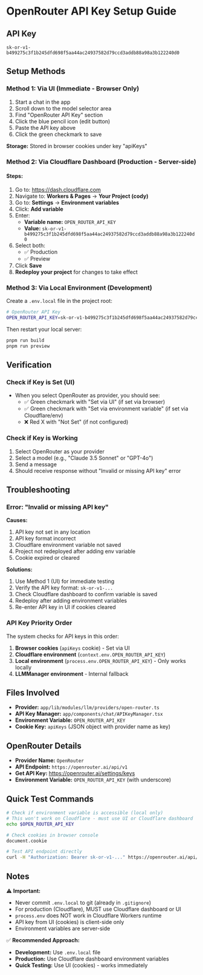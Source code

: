 # OpenRouter API Key Setup Guide

## API Key
```
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
```

## Setup Methods

### Method 1: Via UI (Immediate - Browser Only)
1. Start a chat in the app
2. Scroll down to the model selector area
3. Find "OpenRouter API Key" section
4. Click the blue pencil icon (edit button)
5. Paste the API key above
6. Click the green checkmark to save

**Storage:** Stored in browser cookies under key "apiKeys"

### Method 2: Via Cloudflare Dashboard (Production - Server-side)

#### Steps:
1. Go to: https://dash.cloudflare.com
2. Navigate to: **Workers & Pages** → **Your Project (cody)**
3. Go to: **Settings** → **Environment variables**
4. Click: **Add variable**
5. Enter:
   - **Variable name:** `OPEN_ROUTER_API_KEY`
   - **Value:** `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`
6. Select both:
   - ✅ Production
   - ✅ Preview
7. Click **Save**
8. **Redeploy your project** for changes to take effect

### Method 3: Via Local Environment (Development)

Create a `.env.local` file in the project root:

```bash
# OpenRouter API Key
OPEN_ROUTER_API_KEY=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
```

Then restart your local server:
```bash
pnpm run build
pnpm run preview
```

## Verification

### Check if Key is Set (UI)
- When you select OpenRouter as provider, you should see:
  - ✅ Green checkmark with "Set via UI" (if set via browser)
  - ✅ Green checkmark with "Set via environment variable" (if set via Cloudflare/env)
  - ❌ Red X with "Not Set" (if not configured)

### Check if Key is Working
1. Select OpenRouter as your provider
2. Select a model (e.g., "Claude 3.5 Sonnet" or "GPT-4o")
3. Send a message
4. Should receive response without "Invalid or missing API key" error

## Troubleshooting

### Error: "Invalid or missing API key"
**Causes:**
1. API key not set in any location
2. API key format incorrect
3. Cloudflare environment variable not saved
4. Project not redeployed after adding env variable
5. Cookie expired or cleared

**Solutions:**
1. Use Method 1 (UI) for immediate testing
2. Verify the API key format: `sk-or-v1-...`
3. Check Cloudflare dashboard to confirm variable is saved
4. Redeploy after adding environment variables
5. Re-enter API key in UI if cookies cleared

### API Key Priority Order
The system checks for API keys in this order:
1. **Browser cookies** (`apiKeys` cookie) - Set via UI
2. **Cloudflare environment** (`context.env.OPEN_ROUTER_API_KEY`) 
3. **Local environment** (`process.env.OPEN_ROUTER_API_KEY`) - Only works locally
4. **LLMManager environment** - Internal fallback

## Files Involved

- **Provider:** `app/lib/modules/llm/providers/open-router.ts`
- **API Key Manager:** `app/components/chat/APIKeyManager.tsx`
- **Environment Variable:** `OPEN_ROUTER_API_KEY`
- **Cookie Key:** `apiKeys` (JSON object with provider name as key)

## OpenRouter Details

- **Provider Name:** `OpenRouter`
- **API Endpoint:** `https://openrouter.ai/api/v1`
- **Get API Key:** https://openrouter.ai/settings/keys
- **Environment Variable:** `OPEN_ROUTER_API_KEY` (with underscore)

## Quick Test Commands

```bash
# Check if environment variable is accessible (local only)
# This won't work on Cloudflare - must use UI or Cloudflare dashboard
echo $OPEN_ROUTER_API_KEY

# Check cookies in browser console
document.cookie

# Test API endpoint directly
curl -H "Authorization: Bearer sk-or-v1-..." https://openrouter.ai/api/v1/models
```

## Notes

⚠️ **Important:**
- Never commit `.env.local` to git (already in `.gitignore`)
- For production (Cloudflare), MUST use Cloudflare dashboard or UI
- `process.env` does NOT work in Cloudflare Workers runtime
- API key from UI (cookies) is client-side only
- Environment variables are server-side

✅ **Recommended Approach:**
- **Development:** Use `.env.local` file
- **Production:** Use Cloudflare dashboard environment variables
- **Quick Testing:** Use UI (cookies) - works immediately


